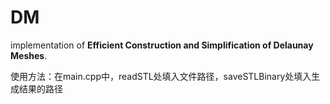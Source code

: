 # DM

implementation of **Efficient Construction and Simplification of Delaunay Meshes**.



使用方法：在main.cpp中，readSTL处填入文件路径，saveSTLBinary处填入生成结果的路径

